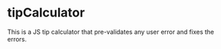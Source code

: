 # tipCalculator

This is a JS tip calculator that pre-validates any user error and fixes the errors.
